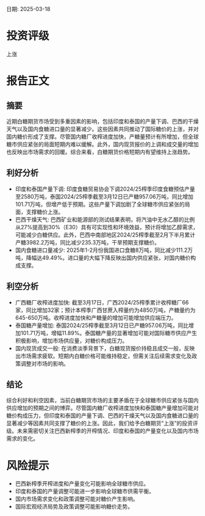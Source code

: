 
日期: 2025-03-18

# 投资评级

上涨

# 报告正文

## 摘要

近期白糖期货市场受到多重因素的影响，包括印度和泰国的产量下调、巴西的干燥天气以及国内食糖进口量的显著减少。这些因素共同推动了国际糖价的上涨，并对国内糖价形成了支撑。尽管国内糖厂收榨进度加快，产糖量预计有所增加，但全球糖市供应紧张的局面短期内难以缓解。此外，国内现货报价的上调和成交量的增加也反映出市场需求的回暖。综合来看，白糖期货价格短期内有望维持上涨趋势。

## 利好分析

* 印度和泰国产量下调: 印度食糖贸易协会下调2024/25榨季印度食糖预估产量至2580万吨，泰国2024/25榨季截至3月12日已产糖957.06万吨，同比增加101.71万吨，但增产低于预期。这些产量下调加剧了全球糖市供应紧张的局面，支撑糖价上涨。
* 巴西干燥天气: 巴西矿业和能源部的测试结果表明，将汽油中无水乙醇的比例从27%提高到30%（E30）具有可实现性和环境效益，预计将增加乙醇需求，可能减少白糖供应。此外，巴西中南部地区2024/25榨季截至2月下半月累计产糖3982.2万吨，同比减少235.3万吨，干旱预期支撑糖价。
* 国内食糖进口量减少: 2025年1-2月份我国进口食糖8万吨，同比减少111.2万吨，降幅达49.49%。进口量的大幅下降反映出国内供应紧张，对国内糖价构成支撑。

## 利空分析

* 广西糖厂收榨进度加快: 截至3月17日，广西2024/25榨季累计收榨糖厂66家，同比增加32家；预计本榨季广西甘蔗入榨量约为4850万吨，产糖量约为645-650万吨。收榨进度加快和产糖量的增加可能增加供应端压力。
* 泰国糖产量增加: 泰国2024/25榨季截至3月12日已产糖957.06万吨，同比增加101.71万吨，增幅11.89%。泰国糖产量的显著增加可能对国际糖市供应产生积极影响，增加市场供应量，对糖价构成压力。
* 国内现货成交一般: 在消费淡季背景下，白糖现货报价持稳且成交一般，反映出市场需求疲软。短期内白糖价格可能维持稳定，但需关注后续需求变化及政策调整对市场的影响。

## 结论

综合利好和利空因素，当前白糖期货市场的主要矛盾在于全球糖市供应紧张与国内供应增加的预期之间的博弈。尽管国内糖厂收榨进度加快和泰国糖产量增加可能对糖价构成压力，但印度和泰国的产量下调、巴西的干燥天气以及国内食糖进口量的显著减少等因素共同支撑了糖价的上涨。因此，我们给予白糖期货“上涨”的投资评级。未来需密切关注巴西新榨季的开榨情况、印度和泰国的产量变化以及国内市场需求的变化。

# 风险提示

* 巴西新榨季开榨进度和产量变化可能影响全球糖市供应。
* 印度和泰国的产量调整可能进一步影响全球糖市供需平衡。
* 国内市场需求变化和政策调整可能对糖价产生影响。
* 国际宏观经济局势及政策调整可能影响糖价走势。
